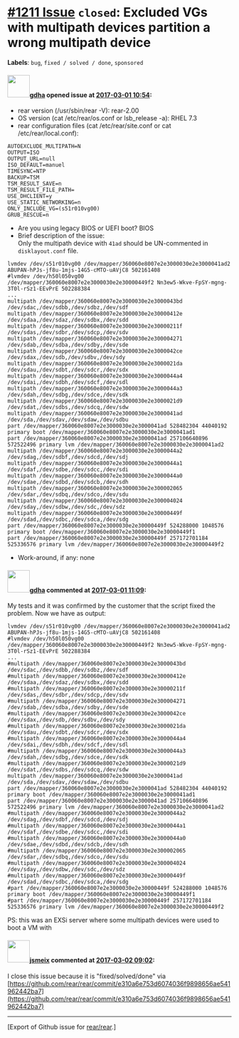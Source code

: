[\#1211 Issue](https://github.com/rear/rear/issues/1211) `closed`: Excluded VGs with multipath devices partition a wrong multipath device
=========================================================================================================================================

**Labels**: `bug`, `fixed / solved / done`, `sponsored`

#### <img src="https://avatars.githubusercontent.com/u/888633?u=cdaeb31efcc0048d3619651aa18dd4b76e636b21&v=4" width="50">[gdha](https://github.com/gdha) opened issue at [2017-03-01 10:54](https://github.com/rear/rear/issues/1211):

-   rear version (/usr/sbin/rear -V): rear-2.00
-   OS version (cat /etc/rear/os.conf or lsb\_release -a): RHEL 7.3
-   rear configuration files (cat /etc/rear/site.conf or cat
    /etc/rear/local.conf):

<!-- -->

    AUTOEXCLUDE_MULTIPATH=N
    OUTPUT=ISO
    OUTPUT_URL=null
    ISO_DEFAULT=manuel
    TIMESYNC=NTP
    BACKUP=TSM
    TSM_RESULT_SAVE=n
    TSM_RESULT_FILE_PATH=
    USE_DHCLIENT=y
    USE_STATIC_NETWORKING=n
    ONLY_INCLUDE_VG=(s51r010vg00)
    GRUB_RESCUE=n

-   Are you using legacy BIOS or UEFI boot? BIOS
-   Brief description of the issue:  
    Only the multipath device with `41ad` should be UN-commented in
    `disklayout.conf` file.

<!-- -->

    lvmdev /dev/s51r010vg00 /dev/mapper/360060e8007e2e3000030e2e3000041ad2 ABUPAN-hPJs-jf8u-1mjs-14G5-cMTO-uAVjC8 502161408
    #lvmdev /dev/h50l050vg00 /dev/mapper/360060e8007e2e3000030e2e30000449f2 Nn3ew5-Wkve-FpSY-mgng-3T0l-rSz1-EEvPrE 502288384
    ...
    multipath /dev/mapper/360060e8007e2e3000030e2e3000043bd /dev/sdac,/dev/sdbb,/dev/sdbz,/dev/sdf
    multipath /dev/mapper/360060e8007e2e3000030e2e30000412e /dev/sdaa,/dev/sdaz,/dev/sdbx,/dev/sdd
    multipath /dev/mapper/360060e8007e2e3000030e2e30000211f /dev/sdas,/dev/sdbr,/dev/sdcp,/dev/sdv
    multipath /dev/mapper/360060e8007e2e3000030e2e300004271 /dev/sdab,/dev/sdba,/dev/sdby,/dev/sde
    multipath /dev/mapper/360060e8007e2e3000030e2e3000042ce /dev/sdax,/dev/sdb,/dev/sdbv,/dev/sdy
    multipath /dev/mapper/360060e8007e2e3000030e2e3000021da /dev/sdau,/dev/sdbt,/dev/sdcr,/dev/sdx
    multipath /dev/mapper/360060e8007e2e3000030e2e3000044a4 /dev/sdai,/dev/sdbh,/dev/sdcf,/dev/sdl
    multipath /dev/mapper/360060e8007e2e3000030e2e3000044a3 /dev/sdah,/dev/sdbg,/dev/sdce,/dev/sdk
    multipath /dev/mapper/360060e8007e2e3000030e2e3000021d9 /dev/sdat,/dev/sdbs,/dev/sdcq,/dev/sdw
    multipath /dev/mapper/360060e8007e2e3000030e2e3000041ad /dev/sda,/dev/sdav,/dev/sdaw,/dev/sdbu
    part /dev/mapper/360060e8007e2e3000030e2e3000041ad 528482304 44040192 primary boot /dev/mapper/360060e8007e2e3000030e2e3000041ad1
    part /dev/mapper/360060e8007e2e3000030e2e3000041ad 257106640896 572522496 primary lvm /dev/mapper/360060e8007e2e3000030e2e3000041ad2
    multipath /dev/mapper/360060e8007e2e3000030e2e3000044a2 /dev/sdag,/dev/sdbf,/dev/sdcd,/dev/sdj
    multipath /dev/mapper/360060e8007e2e3000030e2e3000044a1 /dev/sdaf,/dev/sdbe,/dev/sdcc,/dev/sdi
    multipath /dev/mapper/360060e8007e2e3000030e2e3000044a0 /dev/sdae,/dev/sdbd,/dev/sdcb,/dev/sdh
    multipath /dev/mapper/360060e8007e2e3000030e2e300002065 /dev/sdar,/dev/sdbq,/dev/sdco,/dev/sdu
    multipath /dev/mapper/360060e8007e2e3000030e2e300004024 /dev/sday,/dev/sdbw,/dev/sdc,/dev/sdz
    multipath /dev/mapper/360060e8007e2e3000030e2e30000449f /dev/sdad,/dev/sdbc,/dev/sdca,/dev/sdg
    part /dev/mapper/360060e8007e2e3000030e2e30000449f 524288000 1048576 primary boot /dev/mapper/360060e8007e2e3000030e2e30000449f1
    part /dev/mapper/360060e8007e2e3000030e2e30000449f 257172701184 525336576 primary lvm /dev/mapper/360060e8007e2e3000030e2e30000449f2

-   Work-around, if any: none

#### <img src="https://avatars.githubusercontent.com/u/888633?u=cdaeb31efcc0048d3619651aa18dd4b76e636b21&v=4" width="50">[gdha](https://github.com/gdha) commented at [2017-03-01 11:09](https://github.com/rear/rear/issues/1211#issuecomment-283312365):

My tests and it was confirmed by the customer that the script fixed the
problem. Now we have as output:

    lvmdev /dev/s51r010vg00 /dev/mapper/360060e8007e2e3000030e2e3000041ad2 ABUPAN-hPJs-jf8u-1mjs-14G5-cMTO-uAVjC8 502161408
    #lvmdev /dev/h50l050vg00 /dev/mapper/360060e8007e2e3000030e2e30000449f2 Nn3ew5-Wkve-FpSY-mgng-3T0l-rSz1-EEvPrE 502288384
    ...
    #multipath /dev/mapper/360060e8007e2e3000030e2e3000043bd /dev/sdac,/dev/sdbb,/dev/sdbz,/dev/sdf
    #multipath /dev/mapper/360060e8007e2e3000030e2e30000412e /dev/sdaa,/dev/sdaz,/dev/sdbx,/dev/sdd
    #multipath /dev/mapper/360060e8007e2e3000030e2e30000211f /dev/sdas,/dev/sdbr,/dev/sdcp,/dev/sdv
    #multipath /dev/mapper/360060e8007e2e3000030e2e300004271 /dev/sdab,/dev/sdba,/dev/sdby,/dev/sde
    #multipath /dev/mapper/360060e8007e2e3000030e2e3000042ce /dev/sdax,/dev/sdb,/dev/sdbv,/dev/sdy
    #multipath /dev/mapper/360060e8007e2e3000030e2e3000021da /dev/sdau,/dev/sdbt,/dev/sdcr,/dev/sdx
    #multipath /dev/mapper/360060e8007e2e3000030e2e3000044a4 /dev/sdai,/dev/sdbh,/dev/sdcf,/dev/sdl
    #multipath /dev/mapper/360060e8007e2e3000030e2e3000044a3 /dev/sdah,/dev/sdbg,/dev/sdce,/dev/sdk
    #multipath /dev/mapper/360060e8007e2e3000030e2e3000021d9 /dev/sdat,/dev/sdbs,/dev/sdcq,/dev/sdw
    multipath /dev/mapper/360060e8007e2e3000030e2e3000041ad /dev/sda,/dev/sdav,/dev/sdaw,/dev/sdbu
    part /dev/mapper/360060e8007e2e3000030e2e3000041ad 528482304 44040192 primary boot /dev/mapper/360060e8007e2e3000030e2e3000041ad1
    part /dev/mapper/360060e8007e2e3000030e2e3000041ad 257106640896 572522496 primary lvm /dev/mapper/360060e8007e2e3000030e2e3000041ad2
    #multipath /dev/mapper/360060e8007e2e3000030e2e3000044a2 /dev/sdag,/dev/sdbf,/dev/sdcd,/dev/sdj
    #multipath /dev/mapper/360060e8007e2e3000030e2e3000044a1 /dev/sdaf,/dev/sdbe,/dev/sdcc,/dev/sdi
    #multipath /dev/mapper/360060e8007e2e3000030e2e3000044a0 /dev/sdae,/dev/sdbd,/dev/sdcb,/dev/sdh
    #multipath /dev/mapper/360060e8007e2e3000030e2e300002065 /dev/sdar,/dev/sdbq,/dev/sdco,/dev/sdu
    #multipath /dev/mapper/360060e8007e2e3000030e2e300004024 /dev/sday,/dev/sdbw,/dev/sdc,/dev/sdz
    #multipath /dev/mapper/360060e8007e2e3000030e2e30000449f /dev/sdad,/dev/sdbc,/dev/sdca,/dev/sdg
    #part /dev/mapper/360060e8007e2e3000030e2e30000449f 524288000 1048576 primary boot /dev/mapper/360060e8007e2e3000030e2e30000449f1
    #part /dev/mapper/360060e8007e2e3000030e2e30000449f 257172701184 525336576 primary lvm /dev/mapper/360060e8007e2e3000030e2e30000449f2

PS: this was an EXSi server where some multipath devices were used to
boot a VM with

#### <img src="https://avatars.githubusercontent.com/u/1788608?u=925fc54e2ce01551392622446ece427f51e2f0ce&v=4" width="50">[jsmeix](https://github.com/jsmeix) commented at [2017-03-02 09:02](https://github.com/rear/rear/issues/1211#issuecomment-283596056):

I close this issue because it is "fixed/solved/done" via  
[https://github.com/rear/rear/commit/e310a6e753d6074036f9898656ae541962442ba7](https://github.com/rear/rear/commit/e310a6e753d6074036f9898656ae541962442ba7)

------------------------------------------------------------------------

\[Export of Github issue for
[rear/rear](https://github.com/rear/rear).\]

